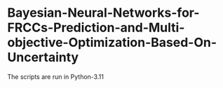 # Bayesian-Neural-Networks-for-FRCCs-Prediction-and-Multi-objective-Optimization-Based-On-Uncertainty
The scripts are run in Python-3.11
